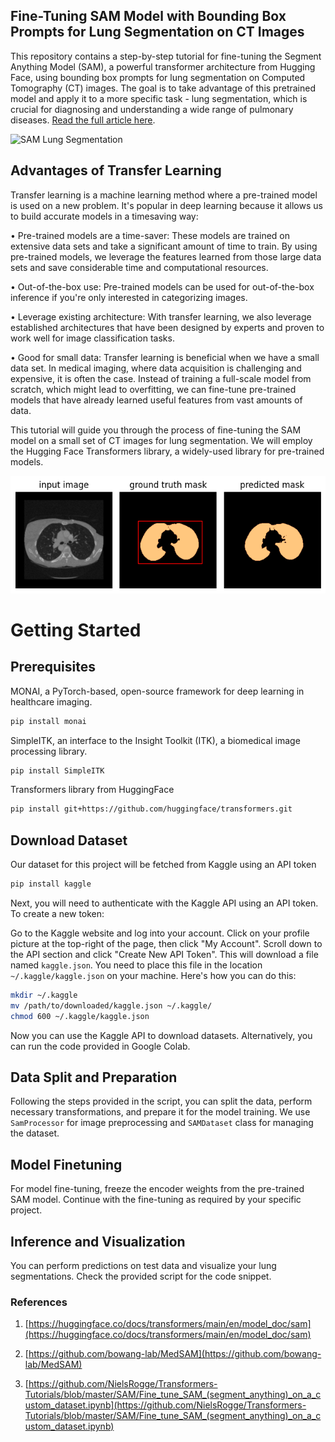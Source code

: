 ## Fine-Tuning SAM Model with Bounding Box Prompts for Lung Segmentation on CT Images

This repository contains a step-by-step tutorial for fine-tuning the Segment Anything Model (SAM), a powerful transformer architecture from Hugging Face, using bounding box prompts for lung segmentation on Computed Tomography (CT) images. The goal is to take advantage of this pretrained model and apply it to a more specific task - lung segmentation, which is crucial for diagnosing and understanding a wide range of pulmonary diseases. [Read the full article here](https://medium.com/@rekalantar/segment-anything-model-sam-for-medical-image-segmentation-9344ba57f2ca).

![SAM Lung Segmentation](images/SAM_ct.png)

## Advantages of Transfer Learning
Transfer learning is a machine learning method where a pre-trained model is used on a new problem. It's popular in deep learning because it allows us to build accurate models in a timesaving way:

• Pre-trained models are a time-saver: These models are trained on extensive data sets and take a significant amount of time to train. By using pre-trained models, we leverage the features learned from those large data sets and save considerable time and computational resources.

• Out-of-the-box use: Pre-trained models can be used for out-of-the-box inference if you're only interested in categorizing images.

• Leverage existing architecture: With transfer learning, we also leverage established architectures that have been designed by experts and proven to work well for image classification tasks.

• Good for small data: Transfer learning is beneficial when we have a small data set. In medical imaging, where data acquisition is challenging and expensive, it is often the case. Instead of training a full-scale model from scratch, which might lead to overfitting, we can fine-tune pre-trained models that have already learned useful features from vast amounts of data.

This tutorial will guide you through the process of fine-tuning the SAM model on a small set of CT images for lung segmentation. We will employ the Hugging Face Transformers library, a widely-used library for pre-trained models.

<p align="center">
  <img src="images/pred_lung.png" alt="SAM Lung Pred. Segmentation">
</p>

# Getting Started
## Prerequisites
MONAI, a PyTorch-based, open-source framework for deep learning in healthcare imaging.
```bash
pip install monai
```
SimpleITK, an interface to the Insight Toolkit (ITK), a biomedical image processing library.
```bash
pip install SimpleITK
```
Transformers library from HuggingFace
```bash
pip install git+https://github.com/huggingface/transformers.git
```

## Download Dataset
Our dataset for this project will be fetched from Kaggle using an API token
```bash
pip install kaggle
```
Next, you will need to authenticate with the Kaggle API using an API token. To create a new token:

Go to the Kaggle website and log into your account.
Click on your profile picture at the top-right of the page, then click "My Account".
Scroll down to the API section and click "Create New API Token". This will download a file named `kaggle.json`.
You need to place this file in the location `~/.kaggle/kaggle.json` on your machine. Here's how you can do this:
```bash
mkdir ~/.kaggle
mv /path/to/downloaded/kaggle.json ~/.kaggle/
chmod 600 ~/.kaggle/kaggle.json
```

Now you can use the Kaggle API to download datasets. Alternatively, you can run the code provided in Google Colab.

## Data Split and Preparation
Following the steps provided in the script, you can split the data, perform necessary transformations, and prepare it for the model training. We use `SamProcessor` for image preprocessing and `SAMDataset` class for managing the dataset.

## Model Finetuning
For model fine-tuning, freeze the encoder weights from the pre-trained SAM model. Continue with the fine-tuning as required by your specific project.

## Inference and Visualization
You can perform predictions on test data and visualize your lung segmentations. Check the provided script for the code snippet.


### References
1. [https://huggingface.co/docs/transformers/main/en/model_doc/sam](https://huggingface.co/docs/transformers/main/en/model_doc/sam)

2. [https://github.com/bowang-lab/MedSAM](https://github.com/bowang-lab/MedSAM)

3. [https://github.com/NielsRogge/Transformers-Tutorials/blob/master/SAM/Fine_tune_SAM_(segment_anything)_on_a_custom_dataset.ipynb](https://github.com/NielsRogge/Transformers-Tutorials/blob/master/SAM/Fine_tune_SAM_(segment_anything)_on_a_custom_dataset.ipynb)

